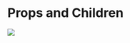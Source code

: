 # Props and Children
![](https://thumbs.gfycat.com/OrneryDisguisedAltiplanochinchillamouse-size_restricted.gif)
